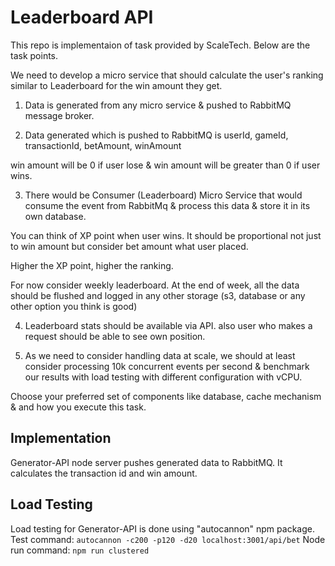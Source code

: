# Leaderboard API

This repo is implementaion of task provided by ScaleTech. Below are the task points.

We need to develop a micro service that should calculate the user's ranking similar to Leaderboard for the win amount they get.

1. Data is generated from any micro service & pushed to RabbitMQ message broker.

2. Data generated which is pushed to RabbitMQ is
userId, gameId, transactionId, betAmount, winAmount

win amount will be 0 if user lose & win amount will be greater than 0 if user wins. 

3. There would be Consumer (Leaderboard) Micro Service that would consume the event from RabbitMq & process this data & store it in its own database. 

You can think of XP point when user wins. It should be proportional not just to win amount but consider bet amount what user placed.

Higher the XP point, higher the ranking.

For now consider weekly leaderboard.
At the end of week, all the data should be flushed and logged in any other storage (s3, database or any other option you think is good)

4. Leaderboard stats should be available via API. also user who makes a request should be able to see own position.

5. As we need to consider handling  data at scale, we should at least consider processing 10k concurrent events per second & benchmark our results with load testing with different configuration with vCPU. 

Choose your preferred set of components like database, cache mechanism & and how you execute this task.

## Implementation

Generator-API node server pushes generated data to RabbitMQ. It calculates the transaction id and win amount.

## Load Testing

Load testing for Generator-API is done using "autocannon" npm package.
Test command: `` autocannon -c200 -p120 -d20 localhost:3001/api/bet ``
Node run command: `` npm run clustered ``
